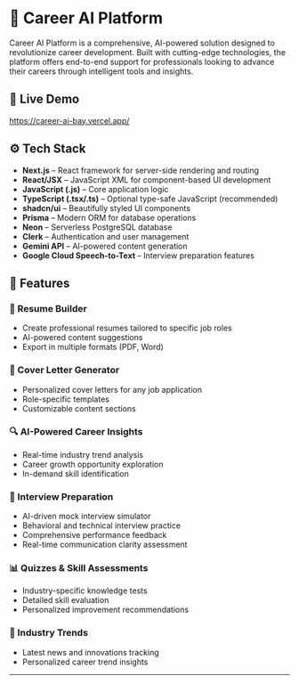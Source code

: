 # 🚀 Career AI Platform

Career AI Platform is a comprehensive, AI-powered solution designed to revolutionize career development. Built with cutting-edge technologies, the platform offers end-to-end support for professionals looking to advance their careers through intelligent tools and insights.

## 🚀 Live Demo
https://career-ai-bay.vercel.app/

## ⚙️ Tech Stack
- **Next.js** – React framework for server-side rendering and routing
- **React/JSX** – JavaScript XML for component-based UI development
- **JavaScript (.js)** – Core application logic
- **TypeScript (.tsx/.ts)** – Optional type-safe JavaScript (recommended)
- **shadcn/ui** – Beautifully styled UI components
- **Prisma** – Modern ORM for database operations
- **Neon** – Serverless PostgreSQL database
- **Clerk** – Authentication and user management
- **Gemini API** – AI-powered content generation
- **Google Cloud Speech-to-Text** – Interview preparation features

## 🔋 Features

### 📝 Resume Builder
- Create professional resumes tailored to specific job roles
- AI-powered content suggestions
- Export in multiple formats (PDF, Word)

### 💌 Cover Letter Generator
- Personalized cover letters for any job application
- Role-specific templates
- Customizable content sections

### 🔍 AI-Powered Career Insights
- Real-time industry trend analysis
- Career growth opportunity exploration
- In-demand skill identification

### 🎤 Interview Preparation
- AI-driven mock interview simulator
- Behavioral and technical interview practice
- Comprehensive performance feedback
- Real-time communication clarity assessment

### 📊 Quizzes & Skill Assessments
- Industry-specific knowledge tests
- Detailed skill evaluation
- Personalized improvement recommendations

### 📰 Industry Trends
- Latest news and innovations tracking
- Personalized career trend insights

---
